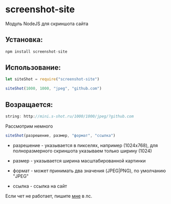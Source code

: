 # screenshot-site
Модуль NodeJS для скриншота сайта

## Установка: 

```js
npm install screenshot-site
```

## Использование:
```js
let siteShot = require("screenshot-site") 

siteShot(1000, 1000, "jpeg", "github.com")
```

## Возращается:

```js
string: http://mini.s-shot.ru/1000/1000/jpeg/?github.com
```

Рассмотрим немного
```js
siteShot(разрешение, размер, "формат", "ссылка")
```

* разрешение - указывается в пикселях, например (1024x768), для полноразмерного скриншота указываем только ширину (1024)

* размер - указывается ширина масштабированной картинки

* формат - может принимать два значения (JPEG|PNG), по умолчанию "JPEG"

* ссылка - ссылка на сайт


Если чет не работает, пишите [мне](https://vk.com/tailsjs) в лс.